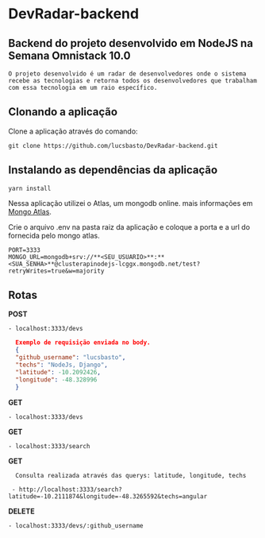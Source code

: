 # DevRadar-backend

## Backend do projeto desenvolvido em NodeJS na Semana Omnistack 10.0

```
O projeto desenvolvido é um radar de desenvolvedores onde o sistema
recebe as tecnologias e retorna todos os desenvolvedores que trabalham
com essa tecnologia em um raio específico.
```

## Clonando a aplicação

Clone a aplicação através do comando:

```
git clone https://github.com/lucsbasto/DevRadar-backend.git
```

## Instalando as dependências da aplicação

```
yarn install
```

Nessa aplicação utilizei o Atlas, um mongodb online.
mais informações em [Mongo Atlas](https://www.mongodb.com).

Crie o arquivo .env na pasta raiz da aplicação e coloque a porta e a url do fornecida pelo mongo atlas.

```
PORT=3333
MONGO_URL=mongodb+srv://**<SEU_USUARIO>**:**<SUA_SENHA>**@clusterapinodejs-lcggx.mongodb.net/test?retryWrites=true&w=majority
```

## Rotas

**POST**

```
- localhost:3333/devs
```

```json
  Exemplo de requisição enviada no body.
  {
  "github_username": "lucsbasto",
  "techs": "NodeJs, Django",
  "latitude": -10.2092426,
  "longitude": -48.328996
  }
```

**GET**

```
- localhost:3333/devs
```

**GET**

```
- localhost:3333/search
```

**GET**

```
  Consulta realizada através das querys: latitude, longitude, techs

 - http://localhost:3333/search?latitude=-10.2111874&longitude=-48.3265592&techs=angular
```

**DELETE**

```
- localhost:3333/devs/:github_username
```
